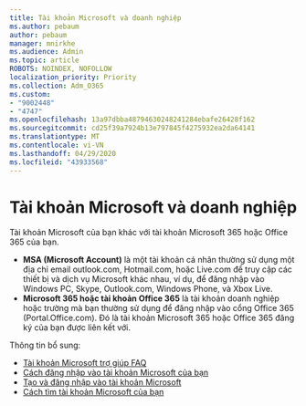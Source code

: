 ```yaml
---
title: Tài khoản Microsoft và doanh nghiệp
ms.author: pebaum
author: pebaum
manager: mnirkhe
ms.audience: Admin
ms.topic: article
ROBOTS: NOINDEX, NOFOLLOW
localization_priority: Priority
ms.collection: Adm_O365
ms.custom:
- "9002448"
- "4747"
ms.openlocfilehash: 13a97dbba48794630248241284ebafe26428f162
ms.sourcegitcommit: cd25f39a7924b13e797845f4275932ea2da64141
ms.translationtype: MT
ms.contentlocale: vi-VN
ms.lasthandoff: 04/29/2020
ms.locfileid: "43933568"
---
```

# <a name="microsoft-and-business-accounts"></a>Tài khoản Microsoft và doanh nghiệp

Tài khoản Microsoft của bạn khác với tài khoản Microsoft 365 hoặc Office 365 của bạn.

- **MSA (Microsoft Account)** là một tài khoản cá nhân thường sử dụng một địa chỉ email outlook.com, Hotmail.com, hoặc Live.com để truy cập các thiết bị và dịch vụ Microsoft khác nhau, ví dụ, để đăng nhập vào Windows PC, Skype, Outlook.com, Windows Phone, và Xbox Live.
- **Microsoft 365 hoặc tài khoản Office 365** là tài khoản doanh nghiệp hoặc trường mà bạn thường sử dụng để đăng nhập vào cổng Office 365 (Portal.Office.com). Đó là tài khoản Microsoft 365 hoặc Office 365 đăng ký của bạn được liên kết với.

Thông tin bổ sung:

- [Tài khoản Microsoft trợ giúp FAQ](https://support.microsoft.com/hub/4294457/microsoft-account-help) 
- [Cách đăng nhập vào tài khoản Microsoft của bạn](https://support.microsoft.com/help/4028195/microsoft-account-how-to-sign-in)
- [Tạo và đăng nhập vào tài khoản Microsoft](https://account.microsoft.com/account)
- [Cách tìm tài khoản Microsoft của bạn](https://support.microsoft.com/help/13811/microsoft-account-how-to-find)
